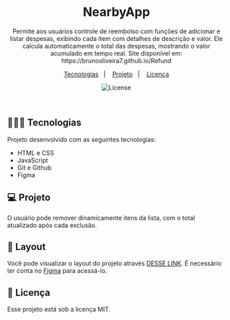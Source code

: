 <h1 align="center"> NearbyApp </h1>

<p align="center">
Permite aos usuários controle de reembolso com funções de adicionar e listar despesas, exibindo cada item com detalhes de descrição e valor. Ele calcula automaticamente o total das despesas, mostrando o valor acumulado em tempo real. Site disponível em: https://brunooliveira7.github.io/Refund
</p>

<p align="center">
  <a href="#-tecnologias">Tecnologias</a>&nbsp;&nbsp;&nbsp;|&nbsp;&nbsp;&nbsp;
  <a href="#-projeto">Projeto</a>&nbsp;&nbsp;&nbsp;|&nbsp;&nbsp;&nbsp;
  <a href="#memo-licença">Licença</a>
</p>

<p align="center">
  <img alt="License" src="">
</p>

<br>

## 🧑🏻‍💻 Tecnologias

Projeto desenvolvido com as seguintes tecnologias:

- HTML e CSS
- JavaScript
- Git e Github
- Figma

## 💻 Projeto

O usuário pode remover dinamicamente itens da lista, com o total atualizado após cada exclusão.

## 🔖 Layout

Você pode visualizar o layout do projeto através [DESSE LINK](https://www.figma.com/design/DVVxctUNAl4gkfhwLtYxGb/Sistema-de-reembolso-(Community)?node-id=0-1&node-type=canvas&m=dev). É necessário ter conta no [Figma](https://figma.com) para acessá-lo.


## :memo: Licença

Esse projeto está sob a licença MIT.
